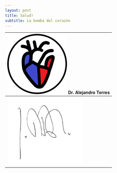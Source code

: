 ```yaml
---
layout: post
title: Salud!
subtitle: La bomba del corazón
---
```


| <img src="/heart.png" />  Dr. Alejandro Torres |
| :--- |
| <img src="/img/signature.jpg" width="250" height="224" /> |
